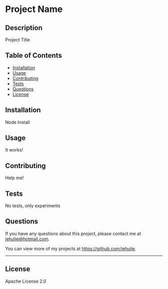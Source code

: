 # Project Name
  
  
  ## Description
  Project Title
  
  
  ## Table of Contents
  * [Installation](#installation)
  * [Usage](#usage)
  * [Contributing](#contributing)
  * [Tests](#tests)
  * [Questions](#questions)
  * [License](#license)
 

  ## Installation
  Node Install


  ## Usage
  It works!


  ## Contributing
  Help me!  


  ## Tests
  No tests, only experiments
  
  
  ## Questions
  If you have any questions about this project, please contact me at jehulie@hotmail.com.
  
  You can view more of my projects at https://github.com/jehulie.

 ---

 ## License
 Apache License 2.0 


